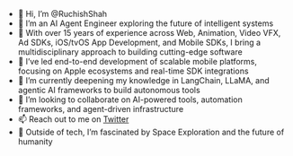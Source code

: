 - 👋 Hi, I’m @RuchishShah  
- 🤖 I’m an AI Agent Engineer exploring the future of intelligent systems  
- 👀 With over 15 years of experience across Web, Animation, Video VFX, Ad SDKs, iOS/tvOS App Development, and Mobile SDKs, I bring a multidisciplinary approach to building cutting-edge software  
- 📱 I’ve led end-to-end development of scalable mobile platforms, focusing on Apple ecosystems and real-time SDK integrations  
- 🌱 I’m currently deepening my knowledge in LangChain, LLaMA, and agentic AI frameworks to build autonomous tools  
- 💞️ I’m looking to collaborate on AI-powered tools, automation frameworks, and agent-driven infrastructure  
- 📫 Reach out to me on [Twitter](https://www.twitter.com/RuchishShah)  
- 🚀 Outside of tech, I’m fascinated by Space Exploration and the future of humanity  

<!---
RuchishShah/RuchishShah is a ✨ special ✨ repository because its `README.md` (this file) appears on your GitHub profile.
You can click the Preview link to take a look at your changes.
--->
